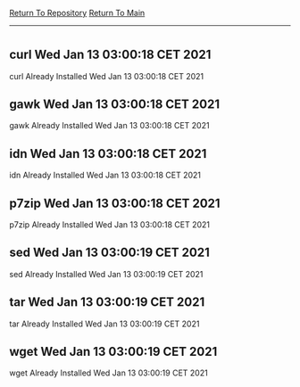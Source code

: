 [Return To Repository](https://github.com/bast69/piholeparser/)
[Return To Main](https://github.com/bast69/piholeparser/blob/master/RecentRunLogs/Mainlog.md)
____________________________________
# 
## curl Wed Jan 13 03:00:18 CET 2021
curl Already Installed Wed Jan 13 03:00:18 CET 2021
## gawk Wed Jan 13 03:00:18 CET 2021
gawk Already Installed Wed Jan 13 03:00:18 CET 2021
## idn Wed Jan 13 03:00:18 CET 2021
idn Already Installed Wed Jan 13 03:00:18 CET 2021
## p7zip Wed Jan 13 03:00:18 CET 2021
p7zip Already Installed Wed Jan 13 03:00:18 CET 2021
## sed Wed Jan 13 03:00:19 CET 2021
sed Already Installed Wed Jan 13 03:00:19 CET 2021
## tar Wed Jan 13 03:00:19 CET 2021
tar Already Installed Wed Jan 13 03:00:19 CET 2021
## wget Wed Jan 13 03:00:19 CET 2021
wget Already Installed Wed Jan 13 03:00:19 CET 2021
